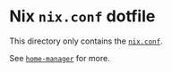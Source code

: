 # Nix `nix.conf` dotfile

This directory only contains the [`nix.conf`](nix.conf).

See [`home-manager`](../home-manager/README.md) for more.
